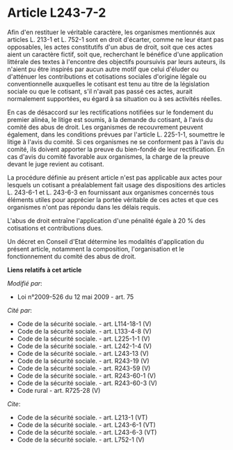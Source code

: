 # Article L243-7-2

Afin d'en restituer le véritable caractère, les organismes mentionnés aux articles L. 213-1 et L. 752-1 sont en droit
d'écarter, comme ne leur étant pas opposables, les actes constitutifs d'un abus de droit, soit que ces actes aient un
caractère fictif, soit que, recherchant le bénéfice d'une application littérale des textes à l'encontre des objectifs
poursuivis par leurs auteurs, ils n'aient pu être inspirés par aucun autre motif que celui d'éluder ou d'atténuer les
contributions et cotisations sociales d'origine légale ou conventionnelle auxquelles le cotisant est tenu au titre de la
législation sociale ou que le cotisant, s'il n'avait pas passé ces actes, aurait normalement supportées, eu égard à sa
situation ou à ses activités réelles. 

En cas de désaccord sur les rectifications notifiées sur le fondement du premier alinéa, le litige est soumis, à la demande
du cotisant, à l'avis du comité des abus de droit. Les organismes de recouvrement peuvent également, dans les conditions
prévues par l'article L. 225-1-1, soumettre le litige à l'avis du comité. Si ces organismes ne se conforment pas à l'avis du
comité, ils doivent apporter la preuve du bien-fondé de leur rectification. En cas d'avis du comité favorable aux organismes,
la charge de la preuve devant le juge revient au cotisant. 

La procédure définie au présent article n'est pas applicable aux actes pour lesquels un cotisant a préalablement fait usage
des dispositions des articles L. 243-6-1 et L. 243-6-3 en fournissant aux organismes concernés tous éléments utiles pour
apprécier la portée véritable de ces actes et que ces organismes n'ont pas répondu dans les délais requis. 

L'abus de droit entraîne l'application d'une pénalité égale à 20 % des cotisations et contributions dues. 

Un décret en Conseil d'Etat détermine les modalités d'application du présent article, notamment la composition,
l'organisation et le fonctionnement du comité des abus de droit.

**Liens relatifs à cet article**

_Modifié par_:

  - Loi n°2009-526 du 12 mai 2009 - art. 75

_Cité par_:

  - Code de la sécurité sociale. - art. L114-18-1 (V)
  - Code de la sécurité sociale. - art. L133-4-8 (V)
  - Code de la sécurité sociale. - art. L225-1-1 (V)
  - Code de la sécurité sociale. - art. L242-1-4 (V)
  - Code de la sécurité sociale. - art. L243-13 (V)
  - Code de la sécurité sociale. - art. R243-19 (V)
  - Code de la sécurité sociale. - art. R243-59 (V)
  - Code de la sécurité sociale. - art. R243-60-1 (V)
  - Code de la sécurité sociale. - art. R243-60-3 (V)
  - Code rural - art. R725-28 (V)

_Cite_:

  - Code de la sécurité sociale. - art. L213-1 (VT)
  - Code de la sécurité sociale. - art. L243-6-1 (VT)
  - Code de la sécurité sociale. - art. L243-6-3 (VT)
  - Code de la sécurité sociale. - art. L752-1 (V)
